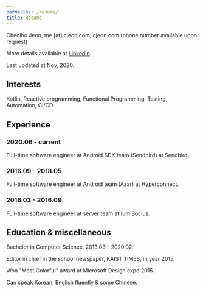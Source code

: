 ```yaml
---
permalink: /resume/
title: Resume
---
```


Cheolho Jeon, me [at] cjeon.com, cjeon.com (phone number available upon request)

More details available at [LinkedIn](/linkedin)

Last updated at Nov, 2020.

## Interests

Kotlin, Reactive programming, Functional Programming, Testing, Automation, CI/CD

## Experience

### 2020.06 - current

Full-time software engineer at Android SDK team (Sendbird) at Sendbird.

### 2016.09 - 2018.05

Full-time software engineer at Android team (Azar) at Hyperconnect.

### 2016.03 - 2016.09

Full-time software engineer at server team at Ium Socius.

## Education & miscellaneous

Bachelor in Computer Science, 2013.03 - 2020.02

Editor in chief in the school newspaper, KAIST TIMES, in year 2015.

Won "Most Colorful" award at Microsoft Design expo 2015.

Can speak Korean, English fluently & some Chinese.
